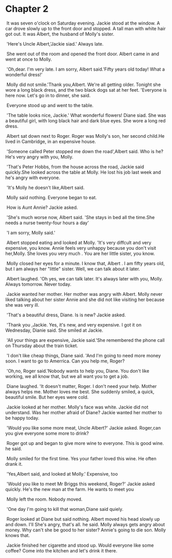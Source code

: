 # Chapter 2

​	It was seven o'clock on Saturday evening. Jackie stood at the window. A car drove slowly up to the front door and stopped. A tall man with white hair got out. It was Albert, the husband of Molly's sister.

​	'Here's Uncle Albert,'Jackie siad.' Always late.

​	She went out of the room and opened the front door. Albert came in and went at once to Molly.

​	'Oh,dear. I'm very late. I am sorry, Albert said.'Fifty years old today! What a wonderful dress!'

​	Molly did not smile.'Thank you,Albert. We're all getting older. Tonight she wore a long black dress, and the two black dogs sat at her feet. 'Everyone is here now. Let's go in to dinner, she said.

​	Everyone stood up and went to the table.

​	'The table looks nice, Jackie.' What wonderful flowers! Diane siad. She was a beautiful girl, with long black hair and dark blue eyes. She wore a long red dress.

​	Albert sat down next to Roger. Roger was Molly's son, her second child.He lived in Cambridge, in an expensive house.

​	'Someone called Peter stopped me down the road',Albert said. Who is he? He's very angry with you, Molly.

​	'That's Peter Hobbs, from the house across the road, Jackie said quickly.She looked across the table at Molly. He lost his job last week and he's angry with everyone.

​	'It's Molly he doesn't like,Albert said.

​	Molly said nothing. Everyone began to eat.

​	How is Aunt Annie? Jackie asked.

​	'She's much worse now, Albert said. 'She stays in bed all the time.She needs a nurse twenty-four hours a day'

​	'I am sorry, Molly said.'

​	Albert stopped eating and looked at Molly. 'It's very diffcult and very expensive, you know. Annie feels very unhappy because you don't visit her,Molly. She loves you very much . You are her little sister, you know.

​	Molly closed her eyes for a minute. I know that, Albert . I am fifty years old, but I am always her "little" sister. Well, we can talk about it later.

​	Albert laughed. 'Oh yes, we can talk later. It's always later with you, Molly. Always tomorrow. Never today.

​	Jackie wanted her mother. Her mother was angry with Albert. Molly never liked talking about her sister Annie and she did not like visiting her because she was very ill.

​	'That's a beautiful dress, Diane. Is is new? Jackie asked.

​	'Thank you ,Jackie. Yes, it's new, and very expensive. I got it on Wednesday, Dianie said. She smiled at Jackie.

​	'All your things are expensive, Jackie said.'She remembered the phone call on Thursday about the train ticket.

​	'I don't like cheap things, Diane said. 'And I'm going to need more money soon. I want to go to Amerrica. Can you help me, Roger?

​	'Oh,no, Roger said.'Nobody wants to help you, Diane. You don't like working, we all know that, but we all want you to get a job.

​	Diane laughed. 'It doesn't matter, Roger. I don't need your help. Mother always helps me. Mother loves me best. She suddenly smiled, a quick, beautiful smile. But her eyes were cold.

​	Jackie looked at her mother. Molly's face was white. Jackie did not understand. Was her mother afraid of Diane? Jackie wanted her mother to be happy today.

​	'Would you like some more meat, Uncle Albert?' Jackie asked. Roger,can you give everyone some more to drink?

​	Roger got up and began to give more wine to everyone. This is good wine. he said.

​	Molly smiled for the first time. Yes your father loved this wine. He often drank it.

​	'Yes,Albert said, and looked at Molly.' Expensive, too

​	'Would you like to meet Mr Briggs this weekend, Roger?' Jackie asked quickly. He's the new man at the farm. He wants to meet you

​	Molly left the room. Nobody moved.

​	'One day I'm going to kill that woman,Diane said quiely.

​	Roger looked at Diane but said nothing. Albert moved his head slowly up and down. I'll She's angry, that's all. he said. Molly always gets angry about money. Why can't she be good to her sister? Annie's going to die son. Molly knows that.

​	Jackie finished her cigarette and stood up. Would everyone like some coffee? Come into the kitchen and let's drink it there.